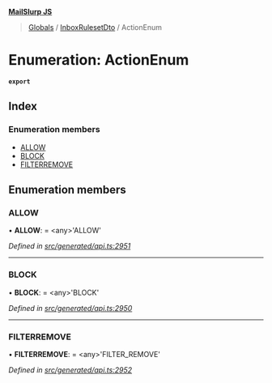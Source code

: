 **[MailSlurp JS](../README.md)**

> [Globals](../README.md) / [InboxRulesetDto](../modules/inboxrulesetdto.md) / ActionEnum

# Enumeration: ActionEnum

**`export`** 

## Index

### Enumeration members

* [ALLOW](inboxrulesetdto.actionenum.md#allow)
* [BLOCK](inboxrulesetdto.actionenum.md#block)
* [FILTERREMOVE](inboxrulesetdto.actionenum.md#filterremove)

## Enumeration members

### ALLOW

•  **ALLOW**:  = \<any>'ALLOW'

*Defined in [src/generated/api.ts:2951](https://github.com/mailslurp/mailslurp-client/blob/c5e5f20/src/generated/api.ts#L2951)*

___

### BLOCK

•  **BLOCK**:  = \<any>'BLOCK'

*Defined in [src/generated/api.ts:2950](https://github.com/mailslurp/mailslurp-client/blob/c5e5f20/src/generated/api.ts#L2950)*

___

### FILTERREMOVE

•  **FILTERREMOVE**:  = \<any>'FILTER\_REMOVE'

*Defined in [src/generated/api.ts:2952](https://github.com/mailslurp/mailslurp-client/blob/c5e5f20/src/generated/api.ts#L2952)*

